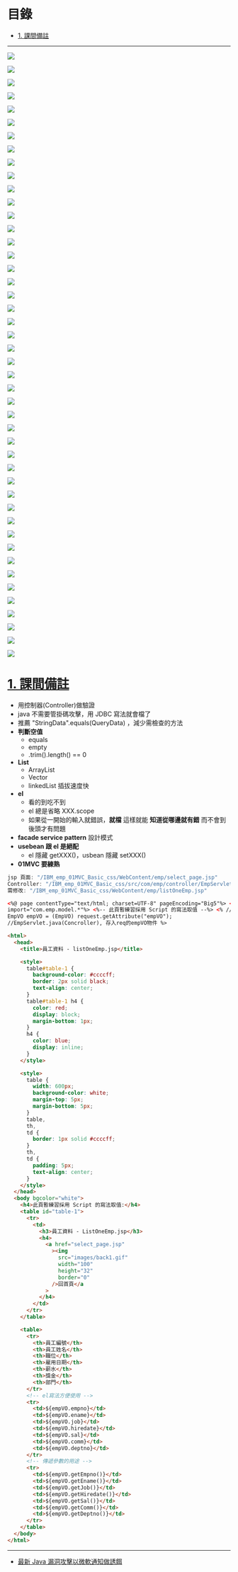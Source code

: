 <h1 id="top">目錄</h1>

- [1. 課間備註](#s1)

---

<p><img src='./image/01.p173.png'></p>
<p><img src='./image/02.code.dio.svg'></p>
<p><img src='./image/02.code.png'></p>
<p><img src='./image/03.p172.png'></p>
<p><img src='./image/04.p54.png'></p>
<p><img src='./image/05.p55.png'></p>
<p><img src='./image/06.p57.png'></p>
<p><img src='./image/07.P03.png'></p>
<p><img src='./image/08.p116.png'></p>
<p><img src='./image/09.p118.png'></p>
<p><img src='./image/10.p121.png'></p>
<p><img src='./image/11.p125.png'></p>
<p><img src='./image/12.p130.png'></p>
<p><img src='./image/13.乾淨的程式碼小塊塊.code.png'></p>
<p><img src='./image/14.equals字串放前後的區別.code.png'></p>
<p><img src='./image/15.p178.png'></p>
<p><img src='./image/16.code.png'></p>
<p><img src='./image/17.code.png'></p>
<p><img src='./image/18.與17做比較且可簡化.code.png'></p>
<p><img src='./image/19.p182.png'></p>
<p><img src='./image/20.code.png'></p>
<p><img src='./image/21.p195.png'></p>
<p><img src='./image/22.p196.png'></p>
<p><img src='./image/23.01.code.png'></p>
<p><img src='./image/23.02.集合用法可以這樣共用.code.png'></p>
<p><img src='./image/24.code.png'></p>
<p><img src='./image/25.p181.png'></p>
<p><img src='./image/26.p180.png'></p>
<p><img src='./image/27.p179.png'></p>
<p><img src='./image/28.code.png'></p>
<p><img src='./image/29.ArrayList.png'></p>
<p><img src='./image/30.LinkedList.png'></p>
<p><img src='./image/31.getAll變all.code.png'></p>
<p><img src='./image/32.p177.tomcat7後才有的寫法.png'></p>
<p><img src='./image/33.code.png'></p>
<p><img src='./image/33.p291.png'></p>
<p><img src='./image/34.看的到吃不到因為少了setAttribute.code.png'></p>
<p><img src='./image/35.p184.png'></p>
<p><img src='./image/36.p178.png'></p>
<p><img src='./image/37.el的 forEach理解.code.png'></p>
<p><img src='./image/38.png'></p>
<p><img src='./image/39.補上34的setAttribute方法.code.png'></p>
<p><img src='./image/40.bean多種寫法code.png'></p>
<p><img src='./image/41.code.png'></p>
<p><img src='./image/42.p435.png'></p>
<p><img src='./image/43.code.png'></p>

# <a id='s1' class='md-title' href='#top'>1. 課間備註</a>

- 用控制器(Controller)做驗證
- java 不需要管掛碼攻擊，用 JDBC 寫法就會檔了
- 推薦 "StringData".equals(QueryData) ，減少需檢查的方法
- **判斷空值**
  - equals
  - empty
  - .trim().length() == 0
- **List**
  - ArrayList
  - Vector
  - linkedList 插拔速度快
- **el**
  - 看的到吃不到
  - el 總是省略 XXX.scope
  - 如果從一開始的輸入就錯誤，**就檔** 這樣就能 **知道從哪邊就有錯** 而不會到後頭才有問題
- **facade service pattern** 設計模式
- **usebean 跟 el 是絕配**
  - el 隱藏 getXXX()，usbean 隱藏 setXXX()
- **01MVC 要練熟**

```cs
jsp 頁面: "/IBM_emp_01MVC_Basic_css/WebContent/emp/select_page.jsp"
Controller: "/IBM_emp_01MVC_Basic_css/src/com/emp/controller/EmpServlet.java"
需修改: "/IBM_emp_01MVC_Basic_css/WebContent/emp/listOneEmp.jsp"
```

```html
<%@ page contentType="text/html; charset=UTF-8" pageEncoding="Big5"%> <%@ page
import="com.emp.model.*"%> <%-- 此頁暫練習採用 Script 的寫法取值 --%> <% //
EmpVO empVO = (EmpVO) request.getAttribute("empVO");
//EmpServlet.java(Concroller), 存入req的empVO物件 %>

<html>
  <head>
    <title>員工資料 - listOneEmp.jsp</title>

    <style>
      table#table-1 {
        background-color: #ccccff;
        border: 2px solid black;
        text-align: center;
      }
      table#table-1 h4 {
        color: red;
        display: block;
        margin-bottom: 1px;
      }
      h4 {
        color: blue;
        display: inline;
      }
    </style>

    <style>
      table {
        width: 600px;
        background-color: white;
        margin-top: 5px;
        margin-bottom: 5px;
      }
      table,
      th,
      td {
        border: 1px solid #ccccff;
      }
      th,
      td {
        padding: 5px;
        text-align: center;
      }
    </style>
  </head>
  <body bgcolor="white">
    <h4>此頁暫練習採用 Script 的寫法取值:</h4>
    <table id="table-1">
      <tr>
        <td>
          <h3>員工資料 - ListOneEmp.jsp</h3>
          <h4>
            <a href="select_page.jsp"
              ><img
                src="images/back1.gif"
                width="100"
                height="32"
                border="0"
              />回首頁</a
            >
          </h4>
        </td>
      </tr>
    </table>

    <table>
      <tr>
        <th>員工編號</th>
        <th>員工姓名</th>
        <th>職位</th>
        <th>雇用日期</th>
        <th>薪水</th>
        <th>獎金</th>
        <th>部門</th>
      </tr>
      <!-- el寫法方便使用 -->
      <tr>
        <td>${empVO.empno}</td>
        <td>${empVO.ename}</td>
        <td>${empVO.job}</td>
        <td>${empVO.hiredate}</td>
        <td>${empVO.sal}</td>
        <td>${empVO.comm}</td>
        <td>${empVO.deptno}</td>
      </tr>
      <!-- 傳遞參數的用途 -->
      <tr>
        <td>${empVO.getEmpno()}</td>
        <td>${empVO.getEname()}</td>
        <td>${empVO.getJob()}</td>
        <td>${empVO.getHiredate()}</td>
        <td>${empVO.getSal()}</td>
        <td>${empVO.getComm()}</td>
        <td>${empVO.getDeptno()}</td>
      </tr>
    </table>
  </body>
</html>
```

---

- [最新 Java 漏洞攻擊以微軟通知做誘餌](http://isms.yuntech.edu.tw/index.php?option=com_content&task=view&id=11684&Itemid=3163)
